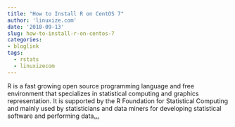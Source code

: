 ```yaml
---
title: "How to Install R on CentOS 7"
author: 'linuxize.com'
date: '2018-09-13'
slug: how-to-install-r-on-centos-7
categories:
- bloglink
tags:
  - rstats
  - linuxizecom
---
```


R is a fast growing open source programming language and free environment that specializes in statistical computing and graphics representation. It is supported by the R Foundation for Statistical Computing and mainly used by statisticians and data miners for developing statistical software and performing data[... <i class="fas fa-external-link-alt"></i>](https://linuxize.com/post/how-to-install-r-on-centos-7/)

